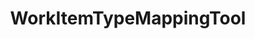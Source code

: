 ---
optionsClassName: WorkItemTypeMappingToolOptions
optionsClassFullName: MigrationTools.Tools.WorkItemTypeMappingToolOptions
configurationSamples:
- name: default
  description: 
  code: >-
    {
      "MigrationTools": {
        "CommonTools": {
          "WorkItemTypeMappingTool": {
            "Enabled": "False",
            "Mappings": {
              "Source Work Item Type Name": "Target Work Item Type Name"
            }
          }
        }
      }
    }
  sampleFor: MigrationTools.Tools.WorkItemTypeMappingToolOptions
- name: Classic
  description: 
  code: >-
    {
      "$type": "WorkItemTypeMappingToolOptions",
      "Mappings": {
        "$type": "Dictionary`2",
        "Source Work Item Type Name": "Target Work Item Type Name"
      },
      "Enabled": false
    }
  sampleFor: MigrationTools.Tools.WorkItemTypeMappingToolOptions
description: Used to process the String fields of a work item. This is useful for cleaning up data. It will limit fields to a max length and apply regex replacements based on what is configured. Each regex replacement is applied in order and can be enabled or disabled.
className: WorkItemTypeMappingTool
typeName: Tools
architecture: v1
options:
- parameterName: Enabled
  type: Boolean
  description: missng XML code comments
  defaultValue: missng XML code comments
- parameterName: Mappings
  type: Dictionary
  description: List of work item mappings.
  defaultValue: '{}'
status: missng XML code comments
processingTarget: missng XML code comments
classFile: /src/MigrationTools/Tools/WorkItemTypeMappingTool.cs
optionsClassFile: /src/MigrationTools/Tools/WorkItemTypeMappingToolOptions.cs

redirectFrom:
- /Reference/v1/Tools/WorkItemTypeMappingToolOptions/
layout: reference
toc: true
permalink: /Reference/Tools/WorkItemTypeMappingTool/
title: WorkItemTypeMappingTool
categories:
- Tools
- v1
topics:
- topic: notes
  path: /Tools/WorkItemTypeMappingTool-notes.md
  exists: false
  markdown: ''
- topic: introduction
  path: /Tools/WorkItemTypeMappingTool-introduction.md
  exists: false
  markdown: ''

---